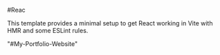 #Reac

This template provides a minimal setup to get React working in Vite with HMR and some ESLint rules.

"#My-Portfolio-Website"
